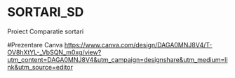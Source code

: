 # SORTARI_SD
Proiect Comparatie sortari



#Prezentare Canva
https://www.canva.com/design/DAGA0MNJ8V4/T-OV8hXtYL-_VbSQN_m0xg/view?utm_content=DAGA0MNJ8V4&utm_campaign=designshare&utm_medium=link&utm_source=editor
